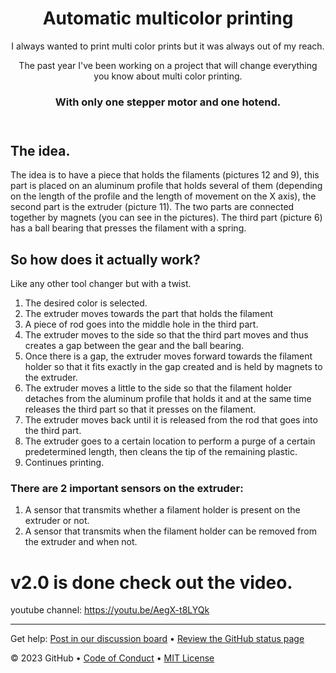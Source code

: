 <header>

<!--
  <<< Author notes: Course header >>>
  Include a 1280×640 image, course title in sentence case, and a concise description in emphasis.
  In your repository settings: enable template repository, add your 1280×640 social image, auto delete head branches.
  Add your open source license, GitHub uses MIT license.
-->

# Automatic multicolor printing

I always wanted to print multi color prints but it was always out of my reach. 

The past year I've been working on a project that will change everything you know about multi color printing.

### With only one stepper motor and one hotend.

</header>

## The idea.

The idea is to have a piece that holds the filaments (pictures 12 and 9), this part is placed on an aluminum profile that holds several of them (depending on the length of the profile and the length of movement on the X axis), the second part is the extruder (picture 11).
The two parts are connected together by magnets (you can see in the pictures).
The third part (picture 6) has a ball bearing that presses the filament with a spring.

## So how does it actually work?

Like any other tool changer but with a twist.

1. The desired color is selected.
2. The extruder moves towards the part that holds the filament
3. A piece of rod goes into the middle hole in the third part.
4. The extruder moves to the side so that the third part moves and thus creates a gap between the gear and the ball bearing.
5. Once there is a gap, the extruder moves forward towards the filament holder so that it fits exactly in the gap created and is held by magnets to the extruder.
6. The extruder moves a little to the side so that the filament holder detaches from the aluminum profile that holds it and at the same time releases the third part so that it presses on the filament.
7. The extruder moves back until it is released from the rod that goes into the third part.
8. The extruder goes to a certain location to perform a purge of a certain predetermined length, then cleans the tip of the remaining plastic.
9. Continues printing.

### There are 2 important sensors on the extruder:

1. A sensor that transmits whether a filament holder is present on the extruder or not.
2. A sensor that transmits when the filament holder can be removed from the extruder and when not.

# v2.0 is done check out the video.   

youtube channel: https://youtu.be/AegX-t8LYQk
<!--
  <<< Author notes: Step 1 >>>
  Choose 3-5 steps for your course.
  The first step is always the hardest, so pick something easy!
  Link to docs.github.com for further explanations.
  Encourage users to open new tabs for steps!


## Step 1: Enable GitHub Pages

_Welcome to GitHub Pages and Jekyll :tada:!_

The first step is to enable GitHub Pages on this [repository](https://docs.github.com/en/get-started/quickstart/github-glossary#repository). When you enable GitHub Pages on a repository, GitHub takes the content that's on the main branch and publishes a website based on its contents.

### :keyboard: Activity: Enable GitHub Pages

1. Open a new browser tab, and work on the steps in your second tab while you read the instructions in this tab.
1. Under your repository name, click **Settings**.
1. Click **Pages** in the **Code and automation** section.
1. Ensure "Deploy from a branch" is selected from the **Source** drop-down menu, and then select `main` from the **Branch** drop-down menu.
1. Click the **Save** button.
1. Wait about _one minute_ then refresh this page (the one you're following instructions from). [GitHub Actions](https://docs.github.com/en/actions) will automatically update to the next step.
   > Turning on GitHub Pages creates a deployment of your repository. GitHub Actions may take up to a minute to respond while waiting for the deployment. Future steps will be about 20 seconds; this step is slower.
   > **Note**: In the **Pages** of **Settings**, the **Visit site** button will appear at the top. Click the button to see your GitHub Pages site.
-->
<footer>

<!--
  <<< Author notes: Footer >>>
  Add a link to get support, GitHub status page, code of conduct, license link.
-->

---

Get help: [Post in our discussion board](https://github.com/orgs/skills/discussions/categories/github-pages) &bull; [Review the GitHub status page](https://www.githubstatus.com/)

&copy; 2023 GitHub &bull; [Code of Conduct](https://www.contributor-covenant.org/version/2/1/code_of_conduct/code_of_conduct.md) &bull; [MIT License](https://gh.io/mit)

</footer>
